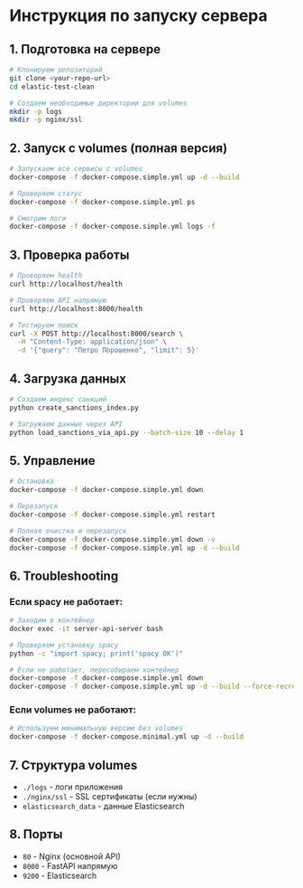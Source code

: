 # Инструкция по запуску сервера

## 1. Подготовка на сервере

```bash
# Клонируем репозиторий
git clone <your-repo-url>
cd elastic-test-clean

# Создаем необходимые директории для volumes
mkdir -p logs
mkdir -p nginx/ssl
```

## 2. Запуск с volumes (полная версия)

```bash
# Запускаем все сервисы с volumes
docker-compose -f docker-compose.simple.yml up -d --build

# Проверяем статус
docker-compose -f docker-compose.simple.yml ps

# Смотрим логи
docker-compose -f docker-compose.simple.yml logs -f
```

## 3. Проверка работы

```bash
# Проверяем health
curl http://localhost/health

# Проверяем API напрямую
curl http://localhost:8000/health

# Тестируем поиск
curl -X POST http://localhost:8000/search \
  -H "Content-Type: application/json" \
  -d '{"query": "Петро Порошенко", "limit": 5}'
```

## 4. Загрузка данных

```bash
# Создаем индекс санкций
python create_sanctions_index.py

# Загружаем данные через API
python load_sanctions_via_api.py --batch-size 10 --delay 1
```

## 5. Управление

```bash
# Остановка
docker-compose -f docker-compose.simple.yml down

# Перезапуск
docker-compose -f docker-compose.simple.yml restart

# Полная очистка и перезапуск
docker-compose -f docker-compose.simple.yml down -v
docker-compose -f docker-compose.simple.yml up -d --build
```

## 6. Troubleshooting

### Если spacy не работает:
```bash
# Заходим в контейнер
docker exec -it server-api-server bash

# Проверяем установку spacy
python -c "import spacy; print('spacy OK')"

# Если не работает, пересобираем контейнер
docker-compose -f docker-compose.simple.yml down
docker-compose -f docker-compose.simple.yml up -d --build --force-recreate
```

### Если volumes не работают:
```bash
# Используем минимальную версию без volumes
docker-compose -f docker-compose.minimal.yml up -d --build
```

## 7. Структура volumes

- `./logs` - логи приложения
- `./nginx/ssl` - SSL сертификаты (если нужны)
- `elasticsearch_data` - данные Elasticsearch

## 8. Порты

- `80` - Nginx (основной API)
- `8000` - FastAPI напрямую
- `9200` - Elasticsearch
